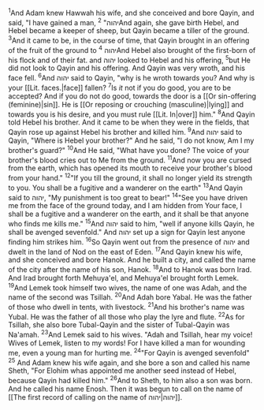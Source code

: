 <sup>1</sup>And Adam knew Hawwah his wife, and she conceived and bore Qayin, and said, "I have gained a man, יהוה"
<sup>2</sup>And again, she gave birth Hebel, and Hebel became a keeper of sheep, but Qayin became a tiller of the ground.
<sup>3</sup>And it came to be, in the course of time, that Qayin brought in an offering of the fruit of the ground to יהוה
<sup>4</sup>And Hebel also brought of the first-born of his flock and of their fat. and יהוה looked to Hebel and his offering,
<sup>5</sup>but He did not look to Qayin and his offering. And Qayin was very wroth, and his face fell.
<sup>6</sup>And יהוה said to Qayin, "why is he wroth towards you? And why is your [[Lit. faces.|face]] fallen?
<sup>7</sup>Is *it* not if you do good, you are to be accepted? And if you do not do good, towards the door is a [[Or sin-offering (feminine)|sin]]. He is [[Or reposing or crouching (masculine)|lying]] and towards you is his desire, and you must rule [[Lit. In|over]] him."
<sup>8</sup>And Qayin told Hebel his brother. And it came to be when they were in the fields, that Qayin rose up against Hebel his brother and killed him.
<sup>9</sup>And יהוה said to Qayin, "Where is Hebel your brother?" And he said, "I do not know, Am I my brother's guard?"
<sup>10</sup>And He said, "What have you done? The voice of your brother's blood cries out to Me from the ground.
<sup>11</sup>And now you are cursed from the earth, which has opened its mouth to receive your brother's blood from your hand."
<sup>12</sup>"If you till the ground, it shall no longer yield its strength to you. You shall be a fugitive and a wanderer on the earth"
<sup>13</sup>And Qayin said to יהוה, "My punishment is too great to bear!"
<sup>14</sup>"See you have driven me from the face of the ground today, and I am hidden from Your face, I shall be a fugitive and a wanderer on the earth, and it shall be that anyone who finds me kills me."
<sup>15</sup>And יהוה said to him, "well if anyone kills Qayin, he shall be avenged sevenfold." And יהוה set up a sign for Qayin lest anyone finding him strikes him.
<sup>16</sup>So Qayin went out from the presence of יהוה and dwelt in the land of Nod on the east of Eden.
<sup>17</sup>And Qayin knew his wife, and she conceived and bore Hanok. And he built a city, and called the name of the city after the name of his son, Hanok.
<sup>18</sup>And to Hanok was born Irad. And Irad brought forth Mehuya'el, and Mehuya'el brought forth Lemek.
<sup>19</sup>And Lemek took himself two wives, the name of one was Adah, and the name of the second was Tsillah.
<sup>20</sup>And Adah bore Yabal. He was the father of those who dwell in tents, with livestock.
<sup>21</sup>And his brother's name was Yubal. He was the father of all those who play the lyre and flute.
<sup>22</sup>As for Tsillah, she also bore Tubal-Qayin and the sister of Tubal-Qayin was Na'amah.
<sup>23</sup>And Lemek said to his wives. "Adah and Tsillah, hear my voice! Wives of Lemek, listen to my words! For I have killed a man for wounding me, even a young man for hurting me.
<sup>24</sup>"For Qayin is avenged sevenfold"
<sup>25</sup> And Adam knew his wife again, and she bore a son and called his name Sheth, "For Elohim whas appointed me another seed instead of Hebel, because Qayin had killed him."
<sup>26</sup>And to Sheth, to him also a son was born. And he called his name Enosh. Then it was begun to call on the name of [[The first record of calling on the name of יהוה|יהוה]].
